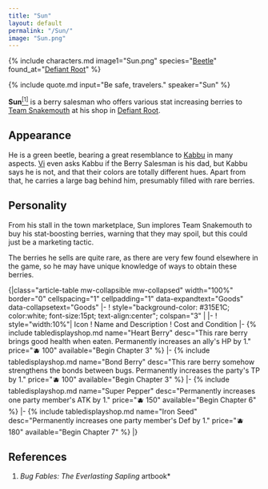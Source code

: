```yaml
---
title: "Sun"
layout: default
permalink: "/Sun/"
image: "Sun.png"
---
```

{% include characters.md image1="Sun.png" species="[Beetle](/Beetle)" found_at="[Defiant Root](/Defiant_Root)" %}

{% include quote.md input="Be safe, travelers." speaker="Sun" %}

**Sun**[<sup>[1]</sup>](#references) is a berry salesman who offers various stat increasing berries to [Team Snakemouth](/Team_Snakemouth) at his shop in [Defiant Root](/Defiant_Root).

## Appearance
He is a green beetle, bearing a great resemblance to [Kabbu](/Kabbu) in many aspects. [Vi](/Vi) even asks Kabbu if the Berry Salesman is his dad, but Kabbu says he is not, and that their colors are totally different hues. Apart from that, he carries a large bag behind him, presumably filled with rare berries.

## Personality
From his stall in the town marketplace, Sun implores Team Snakemouth to buy his stat-boosting berries, warning that they may spoil, but this could just be a marketing tactic.

The berries he sells are quite rare, as there are very few found elsewhere in the game, so he may have unique knowledge of ways to obtain these berries.

{|class="article-table mw-collapsible mw-collapsed" width="100%" border="0" cellspacing="1" cellpadding="1" data-expandtext="Goods" data-collapsetext="Goods"
|-
! style="background-color: #315E1C; color:white; font-size:15pt; text-align:center"; colspan="3" | 
|-
! style="width:10%"| Icon
! Name and Description
! Cost and Condition
|-
{% include tabledisplayshop.md name="Heart Berry" desc="This rare berry brings good health when eaten. Permanently increases an ally's HP by 1." price="🫐 100" available="Begin Chapter 3" %}
|-
{% include tabledisplayshop.md name="Bond Berry" desc="This rare berry somehow strengthens the bonds between bugs. Permanently increases the party's TP by 1." price="🫐 100" available="Begin Chapter 3" %}
|-
{% include tabledisplayshop.md name="Super Pepper" desc="Permanently increases one party member's ATK by 1." price="🫐 150" available="Begin Chapter 6" %}
|-
{% include tabledisplayshop.md name="Iron Seed" desc="Permanently increases one party member's Def by 1." price="🫐 180" available="Begin Chapter 7" %}
|}

## References
1. *Bug Fables: The Everlasting Sapling* artbook*